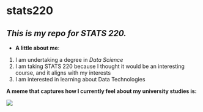 # stats220

## *This is my repo for STATS 220.*

- **A little about me**:

1. I am undertaking a degree in *Data Science*
2. I am taking STATS 220 because I thought it would be an interesting course, and it aligns with my interests 
3. I am interested in learning about Data Technologies 

**A meme that captures how I currently feel about my university studies is:**

![](https://media1.tenor.com/m/XvS8RZHo7JgAAAAC/monsters-university-mike-wazowski.gif)
